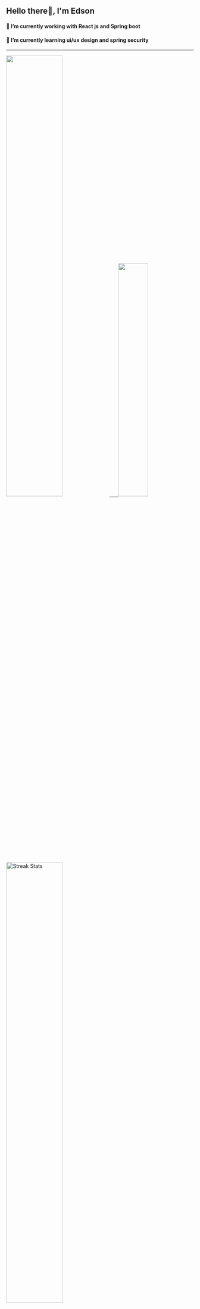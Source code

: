 
## Hello there👋, I'm Edson 

#### 🔭 I’m currently working with React js and Spring boot 
#### 🌱 I’m currently learning ui/ux design and spring security
---
    
  

 <p align="left">
  <a href="https://github.com/EdsonNhancale">
  <img width=55% src="https://github-readme-stats.vercel.app/api?username=EdsonNhancale&show_icons=true&theme=dracula&include_all_commits=true&count_private=true"/>&nbsp;&nbsp;&nbsp;&nbsp;&nbsp;
  <img  width=40% src="https://github-readme-stats.vercel.app/api/top-langs/?username=EdsonNhancale&layout=compact&langs_count=7&theme=dracula"/>
</p>

  <p align="left">
    <a href="https://github.com/EdsonNhancale"><img width=55% alt="Streak Stats" src="https://github-readme-streak-stats.herokuapp.com/?user=EdsonNhancale&theme=dracula"/></a>
   </p>

 
 <!--START_SECTION:waka-->

```text
From: 16 November 2022 - To: 04 January 2023

Total Time: 95 hrs 8 mins

JavaScript   70 hrs 2 mins   ██████████████████▒░░░░░░   73.62 %
Dart         14 hrs 6 mins   ███▓░░░░░░░░░░░░░░░░░░░░░   14.83 %
Java         6 hrs 36 mins   █▓░░░░░░░░░░░░░░░░░░░░░░░   06.94 %
JSON         2 hrs 8 mins    ▓░░░░░░░░░░░░░░░░░░░░░░░░   02.26 %
YAML         1 hr 12 mins    ▒░░░░░░░░░░░░░░░░░░░░░░░░   01.28 %
XML          35 mins         ░░░░░░░░░░░░░░░░░░░░░░░░░   00.62 %
```

<!--END_SECTION:waka-->

<div> 
  <a href="www.linkedin.com/in/edson-nhancale-7849781a6" target="_blank"><img src="https://img.shields.io/badge/-LinkedIn-%230077B5?style=for-the-badge&logo=linkedin&logoColor=white" target="_blank"></a> 

</div>

